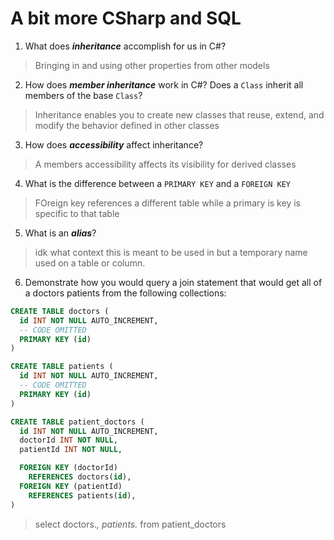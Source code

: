 # A bit more CSharp and SQL
1. What does ***inheritance*** accomplish for us in C#?

  > Bringing in and using other properties from other models

2. How does ***member inheritance*** work in C#? Does a `Class` inherit all members of the base `Class`?

  > Inheritance enables you to create new classes that reuse, extend, and modify the behavior defined in other classes

3. How does ***accessibility*** affect inheritance?

  > A members accessibility affects its visibility for derived classes

4. What is the difference between a `PRIMARY KEY` and a `FOREIGN KEY`

  > FOreign key references a different table while a primary is key is specific to that table

5. What is an ***alias***?

  > idk what context this is meant to be used in but a temporary name used on a table or column.

6. Demonstrate how you would query a join statement that would get all of a doctors patients from the following collections:

  ```SQL
  CREATE TABLE doctors (
    id INT NOT NULL AUTO_INCREMENT,
    -- CODE OMITTED
    PRIMARY KEY (id)
  )

  CREATE TABLE patients (
    id INT NOT NULL AUTO_INCREMENT,
    -- CODE OMITTED
    PRIMARY KEY (id)
  )

  CREATE TABLE patient_doctors (
    id INT NOT NULL AUTO_INCREMENT,
    doctorId INT NOT NULL,
    patientId INT NOT NULL,

    FOREIGN KEY (doctorId)
      REFERENCES doctors(id),
    FOREIGN KEY (patientId)
      REFERENCES patients(id),
  )

  ```

  > select doctors.*, patients.*  from patient_doctors
